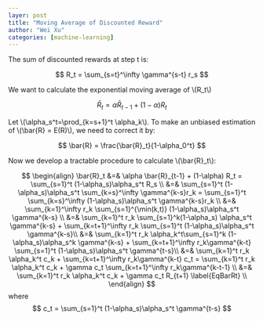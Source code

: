 ```yaml
---
layer: post
title: "Moving Average of Discounted Reward"
author: "Wei Xu"
categories: [machine-learning]
---
```


The sum of discounted rewards at step t is:

$$ R_t = \sum_{s=t}^\infty \gamma^{s-t} r_s $$

We want to calculate the exponential moving average of \\(R_t\\)

$$
\bar{R}_t = \alpha \bar{R}_{t-1} + (1-\alpha) R_t \label{EqUnbiasedR}
$$

Let \\(\alpha_s^t=\prod_{k=s+1}^t \alpha_k\\). To make an unbiased estimation of \\(\bar{R} = E(R)\\), we need to correct it by:

$$ \bar{R} = \frac{\bar{R}_t}{1-\alpha_0^t} $$

Now we develop a tractable procedure to calculate \\(\bar{R}_t\\):

$$
\begin{align}
\bar{R}_t &=& \alpha \bar{R}_{t-1} + (1-\alpha) R_t = \sum_{s=1}^t (1-\alpha_s)\alpha_s^t R_s \\
&=& \sum_{s=1}^t (1-\alpha_s)\alpha_s^t \sum_{k=s}^\infty \gamma^{k-s}r_k = \sum_{s=1}^t \sum_{k=s}^\infty (1-\alpha_s)\alpha_s^t \gamma^{k-s}r_k \\
&=& \sum_{k=1}^\infty r_k \sum_{s=1}^{\min(k,t)} (1-\alpha_s)\alpha_s^t \gamma^{k-s} \\
&=& \sum_{k=1}^t r_k \sum_{s=1}^k(1-\alpha_s) \alpha_s^t \gamma^{k-s} + \sum_{k=t+1}^\infty r_k \sum_{s=1}^t (1-\alpha_s)\alpha_s^t \gamma^{k-s}\\
&=& \sum_{k=1}^t r_k \alpha_k^t\sum_{s=1}^k (1-\alpha_s)\alpha_s^k \gamma^{k-s} + \sum_{k=t+1}^\infty r_k\gamma^{k-t} \sum_{s=1}^t (1-\alpha_s)\alpha_s^t \gamma^{t-s}\\
&=& \sum_{k=1}^t r_k \alpha_k^t c_k + \sum_{k=t+1}^\infty r_k\gamma^{k-t} c_t = \sum_{k=1}^t r_k \alpha_k^t c_k + \gamma c_t \sum_{k=t+1}^\infty r_k\gamma^{k-t-1} \\
&=& \sum_{k=1}^t r_k \alpha_k^t c_k + \gamma c_t R_{t+1} \label{EqBarRt} \\
\end{align}
$$
where
$$ c_t = \sum_{s=1}^t (1-\alpha_s)\alpha_s^t \gamma^{t-s} $$

